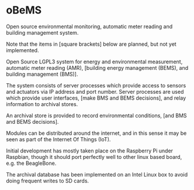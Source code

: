 oBeMS
=====

Open source environmental monitoring, automatic meter reading and building management system.

Note that the items in [square brackets] below are planned, but not yet implemented.

Open Source LGPL3 system for energy and environmental measurement, automatic meter reading (AMR), [building energy management (BEMS), and building management (BMS)].

The system consists of server processes which provide access to sensors and actuators via IP address and port number. Server processes are used which provide user interfaces, [make BMS and BEMS decisions], and relay information to archival stores.

An archival store is provided to record environmental conditions, [and BMS and BEMS decisions].

Modules can be distributed around the internet, and in this sense it may be seen as part of the Internet Of Things (IoT).

Initial development has mostly taken place on the Raspberry Pi under Raspbian, though it should port perfectly well to other linux based board, e.g. the BeagleBone.

The archival database has been implemented on an Intel Linux box to avoid doing frequent writes to SD cards.

